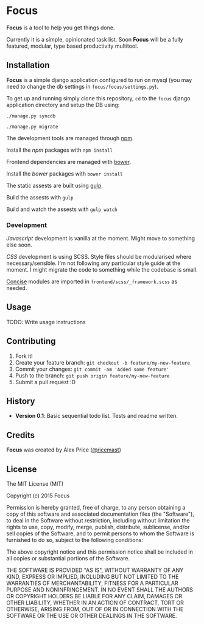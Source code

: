 # Focus

**Focus** is a tool to help you get things done.

Currently it is a simple, opinionated task list. Soon **Focus** will be
a fully featured, modular, type based productivity multitool.

## Installation

**Focus** is a simple django application configured to run on mysql (you may
need to change the db settings in `focus/focus/settings.py`).

To get up and running simply clone this repository, `cd` to the `focus` django
application directory and setup the DB using:

`./manage.py syncdb`

`./manage.py migrate`

The development tools are managed through [npm](https://www.npmjs.com/).

Install the *npm* packages with `npm install`

Frontend dependencies are managed with [bower](http://bower.io/).

Install the *bower* packages with `bower install`

The static assests are built using [gulp](http://gulpjs.com/).

Build the assests with `gulp`

Build and watch the assests with `gulp watch`

### Development

*Javascript* development is vanilla at the moment. Might move to something
else soon.

*CSS* development is using SCSS. Style files should be modularised where
necessary/sensible. I'm not following any particular style guide at the moment.
I might migrate the code to something while the codebase is small.

[Concise](http://concisecss.com/documentation/) modules are imported in
`frontend/scss/_framework.scss` as needed.

## Usage

TODO: Write usage instructions

## Contributing

1. Fork it!
2. Create your feature branch: `git checkout -b feature/my-new-feature`
3. Commit your changes: `git commit -am 'Added some feature'`
4. Push to the branch: `git push origin feature/my-new-feature`
5. Submit a pull request :D

## History

- **Version 0.1**: Basic sequential todo list. Tests and readme written.

## Credits

**Focus** was created by Alex Price ([@ricemast](https://twitter.com/ricemast))

## License

The MIT License (MIT)

Copyright (c) 2015 Focus

Permission is hereby granted, free of charge, to any person obtaining a copy
of this software and associated documentation files (the "Software"), to deal
in the Software without restriction, including without limitation the rights
to use, copy, modify, merge, publish, distribute, sublicense, and/or sell
copies of the Software, and to permit persons to whom the Software is
furnished to do so, subject to the following conditions:

The above copyright notice and this permission notice shall be included in all
copies or substantial portions of the Software.

THE SOFTWARE IS PROVIDED "AS IS", WITHOUT WARRANTY OF ANY KIND, EXPRESS OR
IMPLIED, INCLUDING BUT NOT LIMITED TO THE WARRANTIES OF MERCHANTABILITY,
FITNESS FOR A PARTICULAR PURPOSE AND NONINFRINGEMENT. IN NO EVENT SHALL THE
AUTHORS OR COPYRIGHT HOLDERS BE LIABLE FOR ANY CLAIM, DAMAGES OR OTHER
LIABILITY, WHETHER IN AN ACTION OF CONTRACT, TORT OR OTHERWISE, ARISING FROM,
OUT OF OR IN CONNECTION WITH THE SOFTWARE OR THE USE OR OTHER DEALINGS IN THE
SOFTWARE.
